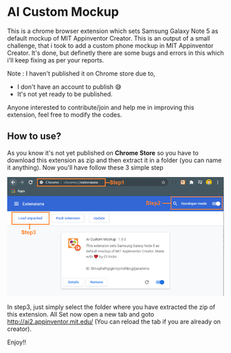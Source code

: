 # AI Custom Mockup
This is a chrome browser extension which sets Samsung Galaxy Note 5 as default mockup of MIT Appinventor Creator. This is an output of a small challenge, that i took to add a custom phone mockup in MIT Appinventor Creator. It's done, but definetly there are some bugs and errors in this which i'll keep fixing as per your reports.

Note : I haven't published it on Chrome store due to,
- I don't have an account to publish 😅
- It's not yet ready to be published.

Anyone interested to contribute/join and help me in improving this extension, feel free to modify the codes.

## How to use?
As you know it's not yet published on **Chrome Store** so you have to download this extension as zip and then extract it in a folder (you can name it anything). Now you'll have follow these 3 simple step

![image|690x252](https://raw.githubusercontent.com/cttricks/AI-Custom-Mockup/main/docs.png)

In step3, just simply select the folder where you have extracted the zip of this extension.
All Set now open a new tab and goto http://ai2.appinventor.mit.edu/ (You can reload the tab if you are already on creator).


Enjoy!!
